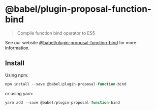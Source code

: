 # @babel/plugin-proposal-function-bind

> Compile function bind operator to ES5

See our website [@babel/plugin-proposal-function-bind](https://new.babeljs.io/docs/en/next/babel-plugin-proposal-function-bind.html) for more information.

## Install

Using npm:

```js
npm install --save @babel/plugin-proposal-function-bind
```

or using yarn:

```js
yarn add --save @babel/plugin-proposal-function-bind
```

